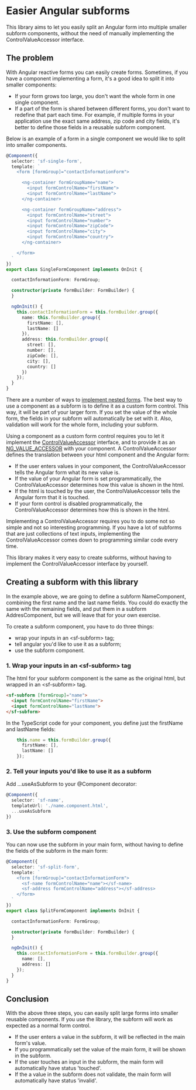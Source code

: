 # Easier Angular subforms

This library aims to let you easily split an Angular form into multiple smaller
subform components, without the need of manually implementing the ControlValueAccessor
interface.

## The problem

With Angular reactive forms you can easily create forms. Sometimes, if you have
a component implementing a form, it's a good idea to split it into smaller 
components:

- If your form grows too large, you don't want the whole form in one single 
  component.
- If a part of the form is shared between different forms, you don't want to
  redefine that part each time. For example, if multiple forms in your 
  application use the exact same address, zip code and city fields, it's better
  to define those fields in a reusable subform component.
  
Below is an example of a form in a single component we would like to split into
smaller components. 
  
```TypeScript
@Component({
  selector: 'sf-single-form',
  template: `
    <form [formGroup]="contactInformationForm">

      <ng-container formGroupName="name">
        <input formControlName="firstName">
        <input formControlName="lastName">
      </ng-container>

      <ng-container formGroupName="address">
        <input formControlName="street">
        <input formControlName="number">
        <input formControlName="zipCode">
        <input formControlName="city">
        <input formControlName="country">
      </ng-container>

    </form>
  `
})
export class SingleFormComponent implements OnInit {

  contactInformationForm: FormGroup;

  constructor(private formBuilder: FormBuilder) {
  }

  ngOnInit() {
    this.contactInformationForm = this.formBuilder.group({
      name: this.formBuilder.group({
        firstName: [],
        lastName: []
      }),
      address: this.formBuilder.group({
        street: [],
        number: [],
        zipCode: [],
        city: [],
        country: []
      })
    });
  }
}
```  

There are a number of ways to 
[implement nested forms](https://blog.angularindepth.com/angular-nested-reactive-forms-using-cvas-b394ba2e5d0d).
The best way to use a component as a subform is to define it as a custom form
control. This way, it will be part of your larger form. If you set the value of
the whole form, the fields in your subform will automatically be set with it.
Also, validation will work for the whole form, including your subform. 

Using a component as a custom form control requires you to let it implement the
[ControlValueAccessor](https://angular.io/api/forms/ControlValueAccessor) 
interface, and to provide it as an 
[NG_VALUE_ACCESSOR](https://angular.io/api/forms/NG_VALUE_ACCESSOR) with your component.
A ControlValueAccessor defines the translation between your html component and
the Angular form:

- If the user enters values in your component, the ControlValueAccessor 
  tells the Angular form what its new value is.
- If the value of your Angular form is set programmatically, the 
  ControlValueAccessor determines how this value is shown in the html.
- If the html is touched by the user, the ControlValueAccessor tells the
  Angular form that it is touched.
- If your form control is disabled programmatically, the ControlValueAccessor
  determines how this is shown in the html.

Implementing a ControlValueAccessor requires you to do some not so simple and 
not so interesting programming. If you have a lot of subforms that are just
collections of text inputs, implementing the ControlValueAccessor comes down
to programming similar code every time.

This library makes it very easy to create subforms, without having to implement
the ControlValueAccessor interface by yourself.

## Creating a subform with this library

In the example above, we are going to define a subform NameComponent, combining
the first name and the last name fields. You could do exactly the same with the
remaining fields, and put them in a subform AddresComponent, but we will leave
that for your own exercise.

To create a subform component, you have to do three things:

- wrap your inputs in an &lt;sf-subform&gt; tag;
- tell angular you'd like to use it as a subform;
- use the subform component.

### 1. Wrap your inputs in an &lt;sf-subform&gt; tag

The html for your subform component is the same as the original html, but
wrapped in an &lt;sf-subform&gt; tag.

```html
<sf-subform [formGroup]="name">
  <input formControlName="firstName">
  <input formControlName="lastName">
</sf-subform>
```

In the TypeScript code for your component, you define just the firstName and
lastName fields:

```typescript
    this.name = this.formBuilder.group({
      firstName: [],
      lastName: []
    });
```

### 2. Tell your inputs you'd like to use it as a subform

Add ...useAsSubform to your @Component decorator:

```typescript
@Component({
  selector: 'sf-name',
  templateUrl: './name.component.html',
  ...useAsSubform
})
```

### 3. Use the subform component

You can now use the subform in your main form, without having to define the 
fields of the subform in the main form:

```typescript
@Component({
  selector: 'sf-split-form',
  template: `
    <form [formGroup]="contactInformationForm">
      <sf-name formControlName="name"></sf-name>
      <sf-address formControlName="address"></sf-address>
    </form>
  `
})
export class SplitFormComponent implements OnInit {

  contactInformationForm: FormGroup;

  constructor(private formBuilder: FormBuilder) {
  }

  ngOnInit() {
    this.contactInformationForm = this.formBuilder.group({
      name: [],
      address: []
    });
  }
}
```

## Conclusion

With the above three steps, you can easily split large forms into smaller 
reusable components. If you use the library, the subform will work as expected
as a normal form control.

- If the user enters a value in the subform, it will be reflected in the main 
  form's value.
- If you programmatically set the value of the main form, it will be shown in 
  the subform.
- If the user touches an input in the subform, the main form will automatically 
  have status 'touched'.
- If the a value in the subform does not validate, the main form will 
  automatically have status 'invalid'.  
